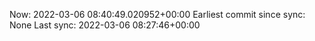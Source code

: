 Now: 2022-03-06 08:40:49.020952+00:00 Earliest commit since sync: None Last sync: 2022-03-06 08:27:46+00:00
